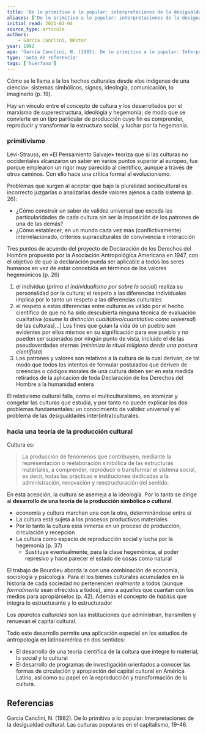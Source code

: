 ```yaml
---
title: 'De lo primitivo a lo popular: interpretaciones de la desigualdad cultural'
aliases: ['De lo primitivo a lo popular: interpretaciones de la desigualdad cultural', 'García Canclini (1982)']
initial_read: 2021-02-04
source_type: artículo
authors: 
    - García Canclini, Néstor
year: 1982
apa: 'García Canclini, N. (1982). De lo primitivo a lo popular: Interpretaciones de la desigualdad cultural. Las culturas populares en el capitalismo, 19-46.'
type: 'nota de referencia'
tags: ['huérfana']
---
```


Cómo se le llama a la los hechos culturales desde «los indígenas de una ciencia»: sistemas simbólicos, signos, ideología, comunicación, lo imaginario (p. 19).

Hay un vínculo entre el concepto de cultura y los desarrollados por el marxismo de superestructura, ideología y hegemonía; de modo que se convierte en un tipo particular de producción cuyo fin es comprender, reproducir y transformar la estructura social, y luchar por la hegemonía.

### primitivismo

Lévi-Strauss, en «El Pensamiento Salvaje» teoriza que si las culturas no occidentales alcanzaron un saber en varios puntos superior al europeo, fue porque emplearon un rigor muy parecido al científico, aunque a través de otros caminos. Con ello hace una crítica formal al evolucionismo.

Problemas que surgen al aceptar que bajo la pluralidad sociocultural es incorrecto juzgarlas o analizarlas desde valores ajenos a cada sistema (p. 26):
- ¿Cómo construir un saber de validez universal que exceda las particularidades de cada cultura sin ser la imposición de los patrones de una de las demás?
- ¿Cómo establecer, en un mundo cada vez más (conflictivamente) interrelacionado, criterios supraculturales de convivencia e interacción

Tres puntos de acuerdo del proyecto de Declaración de los Derechos del Hombre propuesto por la Asociación Antropológica Americana en 1947, con el objetivo de que la declaración pueda ser aplicable a todos los seres humanos en vez de estar concebida en términos de los valores hegemónicos (p. 26)

1. el individuo (*prima el individualismo por sobre lo social*) realiza su personalidad por la cultura; el respeto a las diferencias individuales implica por lo tanto un respeto a las diferencias culturales
2. el respeto a estas diferencias entre culturas es válido por el hecho científico de que no ha sido descubierta ninguna técnica de evaluación cualitativa (*asume la distinción cualitativo/cuantitativo como universal*) de las culturas\[...\] Los fines que guían la vida de un pueblo son evidentes por ellos mismos en su significación para ese pueblo y no pueden ser superados por ningún punto de vista, incluido el de las pseudoverdades eternas (*minimiza lo ritual religioso desde una postura cientifista*)
3. Los patrones y valores son relativos a la cultura de la cual derivan, de tal modo que todos los intentos de formular postulados que deriven de creencias o códigos morales de una cultura deben ser en esta medida retirados de la aplicación de toda Declaración de los Derechos del Hombre a la humanidad entera

El relativismo cultural falla, como el multiculturalismo, en atomizar y congelar las culturas que estudia, y por tanto no puede explicar los dos problemas fundamentales: un conocimiento de validez universal y el problema de las desigualdades inter(intra)culturales.

### hacia una teoría de la producción cultural

Cultura es:

>La producción de fenómenos que contribuyen, mediante la representación o reelaboración simbólica de las estructuras materiales, a comprender, reproducir o transformar el sistema social, es decir, todas las prácticas e instituciones dedicadas a la administración, renovación y reestructuración del sentido.

En esta acepción, la cultura se asemeja a la ideología. Por lo tanto se dirige al **desarrollo de una teoría de la producción simbólica o cultural**.

- economía y cultura marchan una con la otra, determinándose entre sí
- La cultura está sujeta a los procesos productivos materiales
- Por lo tanto la cultura está inmersa en un proceso de producción, circulación y recepción
- La cultura como espacio de reproducción social y lucha por la hegemonía (p. 37)
    - Sustituye eventualmente, para la clase hegemónica, al poder represivo y hace parecer el estado de cosas como natural

El trabajo de Bourdieu aborda la con una combinación de economía, sociología y psicología. Para él los bienes culturales acumulados en la historia de cada sociedad no pertenencen *realmente* a todos (aunque *formalmente* sean ofrecidos a todos), sino a aquellos que cuantan con los medios para apropiárselos (p. 42). Además el concepto de *habitus* que integra lo estructurante y lo estructurador
 
Los *aparatos culturales* son las instituciones que administran, transmiten y renuevan el capital cultural.

Todo este desarrollo permite una aplicación especial en los estudios de antropología en latinoamérica en dos sentidos:

- El desarrollo de una teoría científica de la cultura que integre lo material, lo social y lo cultural
- El desarrollo de programas de investigación orientados a conocer las formas de circulación y apropiación del capital cultural en América Latina, así como su papel en la reproducción y transformación de la cultura.

## Referencias

García Canclini, N. (1982). De lo primitivo a lo popular: Interpretaciones de la desigualdad cultural. Las culturas populares en el capitalismo, 19-46.

